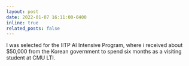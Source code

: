 ```yaml
---
layout: post
date: 2022-01-07 16:11:00-0400
inline: true
related_posts: false
---
```


I was selected for the IITP AI Intensive Program, where i received about $50,000 from the Korean government to spend six months as a visiting student at CMU LTI.
